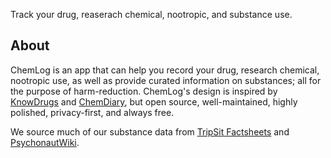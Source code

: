 Track your drug, reaserach chemical, nootropic, and substance use.

## About

ChemLog is an app that can help you record your drug, research chemical, nootropic use, as well as provide curated information on substances; all for the purpose of harm-reduction. ChemLog's design is inspired by [KnowDrugs](https://knowdrugs.app/) and [ChemDiary](https://chemdiary.com/), but open source, well-maintained, highly polished, privacy-first, and always free.

We source much of our substance data from [TripSit Factsheets](https://drugs.tripsit.me/) and [PsychonautWiki](https://psychonautwiki.org/wiki/Main_Page).

